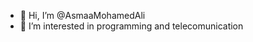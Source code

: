 - 👋 Hi, I’m @AsmaaMohamedAli
- 👀 I’m interested in programming and telecomunication
<!---- 🌱 I’m currently learning 
- 💞️ I’m looking to collaborate on ...
- 📫 How to reach me ...--->

<!---
AsmaaMohamedAli/AsmaaMohamedAli is a ✨ special ✨ repository because its `README.md` (this file) appears on your GitHub profile.
You can click the Preview link to take a look at your changes.
--->
